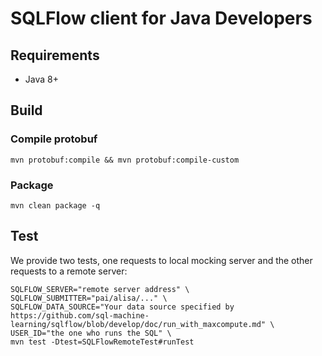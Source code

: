 # SQLFlow client for Java Developers

## Requirements
 - Java 8+

## Build
### Compile protobuf
```shell script
mvn protobuf:compile && mvn protobuf:compile-custom
```
### Package
```shell script
mvn clean package -q
```

## Test
We provide two tests, one requests to local mocking server and the other requests to a remote server:
```shell script
SQLFLOW_SERVER="remote server address" \
SQLFLOW_SUBMITTER="pai/alisa/..." \
SQLFLOW_DATA_SOURCE="Your data source specified by https://github.com/sql-machine-learning/sqlflow/blob/develop/doc/run_with_maxcompute.md" \
USER_ID="the one who runs the SQL" \
mvn test -Dtest=SQLFlowRemoteTest#runTest
```
